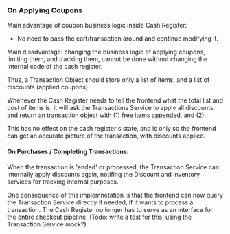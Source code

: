 ### On Applying Coupons

Main advantage of coupon business logic inside Cash Register:
  - No need to pass the cart/transaction around and continue modifying it.

Main disadvantage: changing the business logic of applying coupons, limiting them, and tracking them, cannot be done without changing the internal code of the cash register.

Thus, a Transaction Object should store only a list of items, and a list of discounts (applied coupons).

Whenever the Cash Register needs to tell the frontend what the total list and cost of items is, it will ask the Transactions Service to apply all discounts, and return an transaction object with (1) free items appended, and (2). 

This has no effect on the cash register's state, and is only so the frontend can get an accurate picture of the transaction, with discounts applied.

#### On Purchases / Completing Transactions:

When the transaction is 'ended' or processed, the Transaction Service can internally apply discounts again, notifing the Discount and Inventory services for tracking internal purposes.

One consequence of this implemnetation is that the frontend can now query the Transaction Service directly if needed, if it wants to process a transaction. The Cash Register no longer has to serve as an interface for the entire checkout pipeline.
(Todo: write a test for this, using the Transaction Service mock?)

